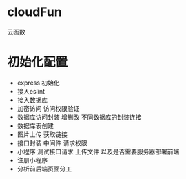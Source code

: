 # cloudFun
云函数

# 初始化配置

+ express 初始化
+ 接入eslint
+ 接入数据库
+ 加密访问 访问权限验证
+ 数据库访问封装 增删改 不同数据库的封装连接
+ 数据库表创建
+ 图片上传 获取链接
+ 接口封装 中间件 请求权限
+ 小程序 测试接口请求 上传文件 以及是否需要服务器部署前端
+ 注册小程序
+ 分析前后端页面分工

